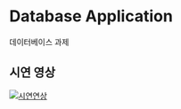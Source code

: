# Database Application
데이터베이스 과제

## 시연 영상 
[![시연연상](https://img.youtube.com/vi/Chn3TOrm2l4/0.jpg)](https://www.youtube.com/watch?v=Chn3TOrm2l4)
